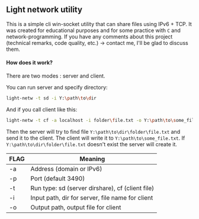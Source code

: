 ## Light network utility

This is a simple cli win-socket utility that can share files using IPv6 + TCP. It was created for educational purposes and for some practice with `C` and network-programming. If you have any comments about this project (technical remarks, code quality, etc.) -> contact me, I'll be glad to discuss them.

#### How does it work?

There are two modes : server and client. 

You can run server and specify directory:

```bash
light-netw -t sd -i Y:\path\to\dir
```

And if you call client like this:

```bash
light-netw -t cf -a localhost -i folder\file.txt -o Y:\path\to\some_file.txt
```

Then the server will try to find file ``Y:\path\to\dir\folder\file.txt`` and send it to the client. The client will write it to ``Y:\path\to\some_file.txt``. If  ``Y:\path\to\dir\folder\file.txt`` doesn't exist the server will create it.

| FLAG | Meaning                                          |
| ---- | ------------------------------------------------ |
| -a   | Address (domain or IPv6)                         |
| -p   | Port (default 3490)                              |
| -t   | Run type: sd (server dirshare), cf (client file) |
| -i   | Input path, dir for server, file name for client |
| -o   | Output path, output file for client              |

